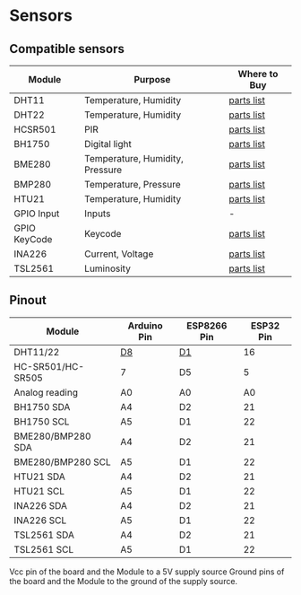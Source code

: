 # Sensors
## Compatible sensors
|Module|Purpose|Where to Buy|
|-|-|-|
|DHT11|Temperature, Humidity|[parts list](https://compatible.openmqttgateway.com/index.php/parts)|
|DHT22|Temperature, Humidity|[parts list](https://compatible.openmqttgateway.com/index.php/parts)|
|HCSR501|PIR|[parts list](https://compatible.openmqttgateway.com/index.php/parts)|
|BH1750|Digital light|[parts list](https://compatible.openmqttgateway.com/index.php/parts)|
|BME280|Temperature, Humidity, Pressure|[parts list](https://compatible.openmqttgateway.com/index.php/parts)|
|BMP280|Temperature, Pressure|[parts list](https://compatible.openmqttgateway.com/index.php/parts)|
|HTU21|Temperature, Humidity|[parts list](https://compatible.openmqttgateway.com/index.php/parts)|
|GPIO Input|Inputs|-|
|GPIO KeyCode|Keycode|[parts list](https://compatible.openmqttgateway.com/index.php/parts)|
|INA226|Current, Voltage|[parts list](https://compatible.openmqttgateway.com/index.php/parts)|
|TSL2561|Luminosity|[parts list](https://compatible.openmqttgateway.com/index.php/parts)|

## Pinout
|Module|Arduino Pin| ESP8266 Pin|ESP32 Pin|
|-|-|-|-|
|DHT11/22|<a href="img/OpenMQTTgateway_Arduino_Addon_DHT.png" target="_blank">D8</a>|<a href="img/OpenMQTTgateway_ESP8266_Addon_DHT.png" target="_blank">D1</a>|16|
|HC-SR501/HC-SR505|7|D5|5|
|Analog reading|A0|A0|A0|
|BH1750 SDA|A4|D2|21|
|BH1750 SCL|A5|D1|22|
|BME280/BMP280 SDA|A4|D2|21|
|BME280/BMP280 SCL|A5|D1|22|
|HTU21 SDA|A4|D2|21|
|HTU21 SCL|A5|D1|22|
|INA226 SDA|A4|D2|21|
|INA226 SCL|A5|D1|22|
|TSL2561 SDA|A4|D2|21|
|TSL2561 SCL|A5|D1|22|

Vcc pin of the board and the Module to a 5V supply source
Ground pins of the board and the Module to the ground of the supply source.
